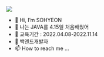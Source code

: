 
<img src="https://capsule-render.vercel.app/api?type=waving&color=auto&height=200&section=header&text=SOHYEON GITHUB&fontSize=90" />



- 👋 Hi, I’m SOHYEON
- 👀 나는 JAVA를 4.15일 처음배웠어
- 🌱 교육기간 : 2022.04.08-2022.11.14
- 💞️ 백엔드개발자
- 📫 How to reach me ...

<!---
hellozzlol/hellozzlol is a ✨ special ✨ repository because its `README.md` (this file) appears on your GitHub profile.
You can click the Preview link to take a look at your changes.
--->
